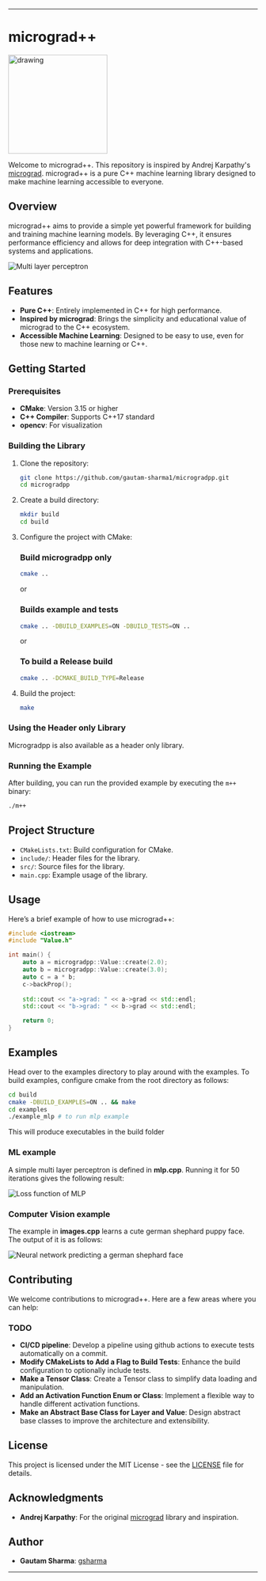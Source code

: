 
---

# micrograd++

<img src="/public/german_shephard.jpg" alt="drawing" width="200" height="200"/>

Welcome to micrograd++. This repository is inspired by Andrej Karpathy's [micrograd](https://github.com/karpathy/micrograd). micrograd++ is a pure C++ machine learning library designed to make machine learning accessible to everyone.

## Overview

micrograd++ aims to provide a simple yet powerful framework for building and training machine learning models. By leveraging C++, it ensures performance efficiency and allows for deep integration with C++-based systems and applications.

![Multi layer perceptron](/public/mlp.gif)

## Features

- **Pure C++**: Entirely implemented in C++ for high performance.
- **Inspired by micrograd**: Brings the simplicity and educational value of micrograd to the C++ ecosystem.
- **Accessible Machine Learning**: Designed to be easy to use, even for those new to machine learning or C++.

## Getting Started

### Prerequisites

- **CMake**: Version 3.15 or higher
- **C++ Compiler**: Supports C++17 standard
- **opencv**: For visualization

### Building the Library

1. Clone the repository:
   ```sh
   git clone https://github.com/gautam-sharma1/microgradpp.git
   cd microgradpp
   ```

2. Create a build directory:
   ```sh
   mkdir build
   cd build
   ```

3. Configure the project with CMake:
   ### Build microgradpp only
      ```sh
      cmake ..
      ```
   or
   ### Builds example and tests
   ```sh
   cmake .. -DBUILD_EXAMPLES=ON -DBUILD_TESTS=ON ..
   ```
   or
   ### To build a Release build
   ```sh
   cmake .. -DCMAKE_BUILD_TYPE=Release
   ```

4. Build the project:
   ```sh
   make
   ```

### Using the Header only Library

Microgradpp is also available as a header only library. 


### Running the Example

After building, you can run the provided example by executing the `m++` binary:
```sh
./m++
```

## Project Structure

- `CMakeLists.txt`: Build configuration for CMake.
- `include/`: Header files for the library.
- `src/`: Source files for the library.
- `main.cpp`: Example usage of the library.

## Usage

Here’s a brief example of how to use micrograd++:

```cpp
#include <iostream>
#include "Value.h"

int main() {
    auto a = microgradpp::Value::create(2.0);
    auto b = microgradpp::Value::create(3.0);
    auto c = a * b;
    c->backProp();
    
    std::cout << "a->grad: " << a->grad << std::endl;
    std::cout << "b->grad: " << b->grad << std::endl;

    return 0;
}
```

## Examples

Head over to the examples directory to play around with the examples. To build examples, configure cmake from the root directory as follows:

```sh
cd build
cmake -DBUILD_EXAMPLES=ON .. && make
cd examples
./example_mlp # to run mlp example
```
This will produce executables in the build folder

### ML example
A simple multi layer perceptron is defined in 
**mlp.cpp**. Running it for 50 iterations gives the following result:

![Loss function of MLP](/public/mlp.png)

### Computer Vision example

The example in **images.cpp** learns a cute german shephard puppy face. The output of it is as follows:

![Neural network predicting a german shephard face](/public/gsd.gif)

## Contributing

We welcome contributions to micrograd++. Here are a few areas where you can help:

### TODO

- **CI/CD pipeline**: Develop a pipeline using github actions to execute tests automatically on a commit.
- **Modify CMakeLists to Add a Flag to Build Tests**: Enhance the build configuration to optionally include tests.
- **Make a Tensor Class**: Create a Tensor class to simplify data loading and manipulation.
- **Add an Activation Function Enum or Class**: Implement a flexible way to handle different activation functions.
- **Make an Abstract Base Class for Layer and Value**: Design abstract base classes to improve the architecture and extensibility.

## License

This project is licensed under the MIT License - see the [LICENSE](LICENSE) file for details.

## Acknowledgments

- **Andrej Karpathy**: For the original [micrograd](https://github.com/karpathy/micrograd) library and inspiration.


## Author
- **Gautam Sharma**: [gsharma](https://www.gsharma.dev)

---
